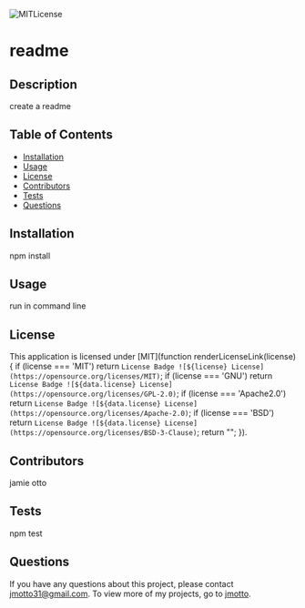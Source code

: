 
![MITLicense](https://img.shields.io/static/v1?label=MIT&message=license&color=success)

 # readme 

  ## Description
  create a readme

  ## Table of Contents
  * [Installation](#installation)
  * [Usage](#usage)
  * [License](#license)
  * [Contributors](#contributors)
  * [Tests](#tests)
  * [Questions](#questions)

  ## Installation
  npm install

  ## Usage
  run in command line

  ## License
  This application is licensed under [MIT](function renderLicenseLink(license){
    if (license === 'MIT') return `License Badge ![${license} License](https://opensource.org/licenses/MIT)`;
    if (license === 'GNU') return `License Badge ![${data.license} License](https://opensource.org/licenses/GPL-2.0)`;
    if (license === 'Apache2.0') return `License Badge ![${data.license} License](https://opensource.org/licenses/Apache-2.0)`;
    if (license === 'BSD') return `License Badge ![${data.license} License](https://opensource.org/licenses/BSD-3-Clause)`;
    return "";
  }). 


  ## Contributors
  jamie otto

  ## Tests 
  npm test

  ## Questions
  If you have any questions about this project, please contact [jmotto31@gmail.com](mailto:jmotto31@gmail.com). To view more of my projects, go to [jmotto](https://github.com/jmotto).


